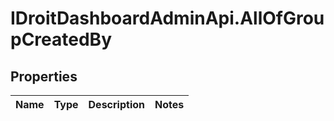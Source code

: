 # IDroitDashboardAdminApi.AllOfGroupCreatedBy

## Properties
Name | Type | Description | Notes
------------ | ------------- | ------------- | -------------
